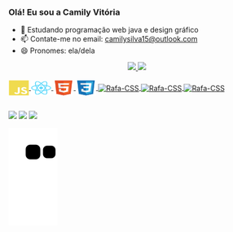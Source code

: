 ### Olá! Eu sou a Camily Vitória



- 🌱 Estudando programação web java e design gráfico
- 📫 Contate-me no email: camilysilva15@outlook.com
- 😄 Pronomes: ela/dela

<div align="center">
  <a href="https://github.com/camilyx">
  <img width="42%" src="https://github-readme-stats.vercel.app/api?username=camilyx&show_icons=true&theme=dracula&include_all_commits=true&count_private=true"/>
  <img width="41%" src="https://github-readme-stats.vercel.app/api/top-langs/?username=camilyx&layout=compact&langs_count=7&theme=dracula"/>
</div>
  
 
  <div style="display: inline_block"><br>
  <img align="center" alt="Rafa-Js" height="30" width="40" src="https://raw.githubusercontent.com/devicons/devicon/master/icons/javascript/javascript-plain.svg">
  <img align="center" alt="Rafa-React" height="30" width="40" src="https://raw.githubusercontent.com/devicons/devicon/master/icons/react/react-original.svg">
  <img align="center" alt="Rafa-HTML" height="30" width="40" src="https://raw.githubusercontent.com/devicons/devicon/master/icons/html5/html5-original.svg">
  <img align="center" alt="Rafa-CSS" height="30" width="40" src="https://raw.githubusercontent.com/devicons/devicon/master/icons/css3/css3-original.svg">
  <img align="center" alt="Rafa-CSS" height="30" width="40" src="https://devicons.railway.app/i/bootstrap.svg">
  <img align="center" alt="Rafa-CSS" height="30" width="40" src="https://devicons.railway.app/i/mysql.svg">
  <img align="center" alt="Rafa-CSS" height="30" width="40" src="https://devicons.railway.app/i/java.svg">
</div>
  
  ##
  
  <div> 
  <a href="https://instagram.com/crycamily" target="_blank"><img src="https://img.shields.io/badge/-Instagram-%23E4405F?style=for-the-badge&logo=instagram&logoColor=white" target="_blank"></a>
  <a href = "mailto:camilysilva15@outlook.com"><img src="https://img.shields.io/badge/-Gmail-%23333?style=for-the-badge&logo=gmail&logoColor=white" target="_blank"></a>
  <a href="https://www.linkedin.com/in/camily-vit%C3%B3ria/" target="_blank"><img src="https://img.shields.io/badge/-LinkedIn-%230077B5?style=for-the-badge&logo=linkedin&logoColor=white" target="_blank"></a> 
 
  ![Snake animation](https://github.com/camilyx/camilyx/blob/output/github-contribution-grid-snake.svg)
    
    
 
</div> 

